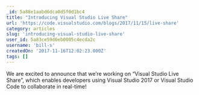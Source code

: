 ```yaml
---
_id: 5a88e1aabd6dca0d5f0d1bc4
title: "Introducing Visual Studio Live Share"
url: 'https://code.visualstudio.com/blogs/2017/11/15/live-share'
category: articles
slug: 'introducing-visual-studio-live-share'
user_id: 5a83ce59d6eb0005c4ecda2c
username: 'bill-s'
createdOn: '2017-11-16T12:02:23.000Z'
tags: []
---
```


We are excited to announce that we’re working on “Visual Studio Live Share”, which enables developers using Visual Studio 2017 or Visual Studio Code to collaborate in real-time!
